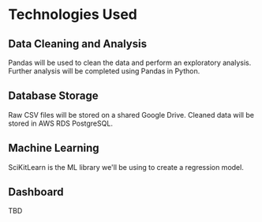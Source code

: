 # Technologies Used
## Data Cleaning and Analysis
Pandas will be used to clean the data and perform an exploratory analysis. Further analysis will be completed using Pandas in Python.

## Database Storage
Raw CSV files will be stored on a shared Google Drive. Cleaned data will be stored in AWS RDS PostgreSQL.

## Machine Learning
SciKitLearn is the ML library we'll be using to create a regression model.

## Dashboard
TBD